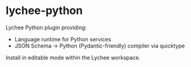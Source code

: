 # lychee-python

Lychee Python plugin providing:

- Language runtime for Python services
- JSON Schema -> Python (Pydantic-friendly) compiler via quicktype

Install in editable mode within the Lychee workspace.
